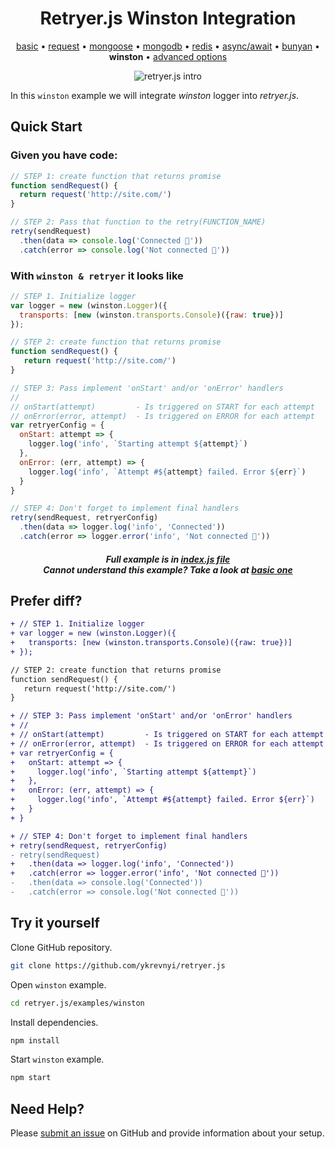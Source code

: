 
<h1 align="center">Retryer.js Winston Integration</h1>

<p align="center">
  <a href="https://github.com/ykrevnyi/reconnect/tree/master/examples/basic/">basic</a> &bull;
  <a href="https://github.com/ykrevnyi/reconnect/tree/master/examples/request/">request</a> &bull;
  <a href="https://github.com/ykrevnyi/reconnect/tree/master/examples/mongoose/">mongoose</a> &bull;
  <a href="https://github.com/ykrevnyi/reconnect/tree/master/examples/mongodb/">mongodb</a> &bull;
  <a href="https://github.com/ykrevnyi/reconnect/tree/master/examples/redis/">redis</a> &bull;
  <a href="https://github.com/ykrevnyi/reconnect/tree/master/examples/async-await/">async/await</a> &bull;
  <a href="https://github.com/ykrevnyi/reconnect/tree/master/examples/bunyan/">bunyan</a> &bull;
  <b>winston</b> &bull;
  <a href="https://github.com/ykrevnyi/reconnect/tree/master/examples/advanced-options/">advanced options</a>
</p>

<p align="center">
  <img src="https://github.com/ykrevnyi/reconnect/tree/master/docs/retryer-v1.5.1.gif" alt="retryer.js intro"/>
</p>

In this `winston` example we will integrate *winston* logger into *retryer.js*.

## Quick Start

### Given you have code:

```javascript
// STEP 1: create function that returns promise
function sendRequest() {
  return request('http://site.com/')
}

// STEP 2: Pass that function to the retry(FUNCTION_NAME)
retry(sendRequest)
  .then(data => console.log('Connected 🎉'))
  .catch(error => console.log('Not connected 🤷‍'))
```

### With `winston & retryer` it looks like
```javascript
// STEP 1. Initialize logger
var logger = new (winston.Logger)({
  transports: [new (winston.transports.Console)({raw: true})]
});

// STEP 2: create function that returns promise
function sendRequest() {
   return request('http://site.com/')
}

// STEP 3: Pass implement 'onStart' and/or 'onError' handlers
// 
// onStart(attempt)         - Is triggered on START for each attempt
// onError(error, attempt)  - Is triggered on ERROR for each attempt
var retryerConfig = {
  onStart: attempt => {
    logger.log('info', `Starting attempt ${attempt}`)
  },
  onError: (err, attempt) => {
    logger.log('info', `Attempt #${attempt} failed. Error ${err}`)
  }
}

// STEP 4: Don't forget to implement final handlers
retry(sendRequest, retryerConfig)
  .then(data => logger.log('info', 'Connected'))
  .catch(error => logger.error('info', 'Not connected 🤷‍'))

```
<h5 align="center">Full example is in <a href="https://github.com/ykrevnyi/reconnect/tree/master/examples/winston/index.js">index.js file</a><br>Cannot understand this example? Take a look at <a href="https://github.com/ykrevnyi/reconnect/tree/master/examples/basic/index.js">basic one</a></h5>

## Prefer diff?
```diff
+ // STEP 1. Initialize logger
+ var logger = new (winston.Logger)({
+   transports: [new (winston.transports.Console)({raw: true})]
+ });

// STEP 2: create function that returns promise
function sendRequest() {
   return request('http://site.com/')
}

+ // STEP 3: Pass implement 'onStart' and/or 'onError' handlers
+ // 
+ // onStart(attempt)         - Is triggered on START for each attempt
+ // onError(error, attempt)  - Is triggered on ERROR for each attempt
+ var retryerConfig = {
+   onStart: attempt => {
+     logger.log('info', `Starting attempt ${attempt}`)
+   },
+   onError: (err, attempt) => {
+     logger.log('info', `Attempt #${attempt} failed. Error ${err}`)
+   }
+ }

+ // STEP 4: Don't forget to implement final handlers
+ retry(sendRequest, retryerConfig)
- retry(sendRequest)
+   .then(data => logger.log('info', 'Connected'))
+   .catch(error => logger.error('info', 'Not connected 🤷‍'))
-   .then(data => console.log('Connected'))
-   .catch(error => console.log('Not connected 🤷‍'))
```

## Try it yourself
Clone GitHub repository.
```bash
git clone https://github.com/ykrevnyi/retryer.js
```

Open `winston` example.
```bash
cd retryer.js/examples/winston
```

Install dependencies.
```bash
npm install
```

Start `winston` example.
```bash
npm start
```

## Need Help?
Please [submit an issue](https://github.com/ykrevnyi/retryer.js/issues) on GitHub and provide information about your setup.
